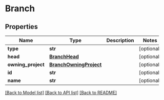 # Branch

## Properties
Name | Type | Description | Notes
------------ | ------------- | ------------- | -------------
**type** | **str** |  | [optional] 
**head** | [**BranchHead**](BranchHead.md) |  | [optional] 
**owning_project** | [**BranchOwningProject**](BranchOwningProject.md) |  | [optional] 
**id** | **str** |  | [optional] 
**name** | **str** |  | [optional] 

[[Back to Model list]](../README.md#documentation-for-models) [[Back to API list]](../README.md#documentation-for-api-endpoints) [[Back to README]](../README.md)


